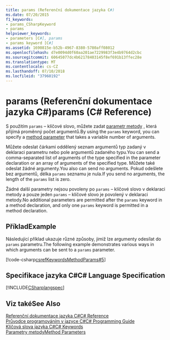 ```yaml
---
title: params (Referenční dokumentace jazyka C#)
ms.date: 07/20/2015
f1_keywords:
- params_CSharpKeyword
- params
helpviewer_keywords:
- parameters [C#], params
- params keyword [C#]
ms.assetid: 1690815e-b52b-4967-8380-5780aff08012
ms.openlocfilehash: d7e0094d0f60aa201ae7229983f3e4b9764d2cbc
ms.sourcegitcommit: 60645077dc4b62178403145f8ef691b13ffec28e
ms.translationtype: MT
ms.contentlocale: cs-CZ
ms.lasthandoff: 07/10/2018
ms.locfileid: "37960192"
---
```

# <a name="params-c-reference"></a><span data-ttu-id="7aad5-102">params (Referenční dokumentace jazyka C#)</span><span class="sxs-lookup"><span data-stu-id="7aad5-102">params (C# Reference)</span></span>
<span data-ttu-id="7aad5-103">S použitím `params` – klíčové slovo, můžete zadat [parametr metody](../../../csharp/language-reference/keywords/method-parameters.md) , která přijímá proměnný počet argumentů.</span><span class="sxs-lookup"><span data-stu-id="7aad5-103">By using the `params` keyword, you can specify a [method parameter](../../../csharp/language-reference/keywords/method-parameters.md) that takes a variable number of arguments.</span></span>  
  
 <span data-ttu-id="7aad5-104">Můžete odeslat čárkami oddělený seznam argumentů typ zadaný v deklaraci parametru nebo pole argumentů zadaného typu.</span><span class="sxs-lookup"><span data-stu-id="7aad5-104">You can send a comma-separated list of arguments of the type specified in the parameter declaration or an array of arguments of the specified type.</span></span> <span data-ttu-id="7aad5-105">Můžete také odeslat žádné argumenty.</span><span class="sxs-lookup"><span data-stu-id="7aad5-105">You also can send no arguments.</span></span> <span data-ttu-id="7aad5-106">Pokud odešlete bez argumentů, délka `params` seznamu je nula.</span><span class="sxs-lookup"><span data-stu-id="7aad5-106">If you send no arguments, the length of the `params` list is zero.</span></span>  
  
 <span data-ttu-id="7aad5-107">Žádné další parametry nejsou povoleny po `params` – klíčové slovo v deklaraci metody a pouze jeden `params` – klíčové slovo je povolený v deklaraci metody.</span><span class="sxs-lookup"><span data-stu-id="7aad5-107">No additional parameters are permitted after the `params` keyword in a method declaration, and only one `params` keyword is permitted in a method declaration.</span></span>  
  
## <a name="example"></a><span data-ttu-id="7aad5-108">Příklad</span><span class="sxs-lookup"><span data-stu-id="7aad5-108">Example</span></span>  
 <span data-ttu-id="7aad5-109">Následující příklad ukazuje různé způsoby, jimiž lze argumenty odesílat do `params` parametru.</span><span class="sxs-lookup"><span data-stu-id="7aad5-109">The following example demonstrates various ways in which arguments can be sent to a `params` parameter.</span></span>  
  
 [!code-csharp[csrefKeywordsMethodParams#5](../../../csharp/language-reference/keywords/codesnippet/CSharp/params_1.cs)]  
  
## <a name="c-language-specification"></a><span data-ttu-id="7aad5-110">Specifikace jazyka C#</span><span class="sxs-lookup"><span data-stu-id="7aad5-110">C# Language Specification</span></span>  
 [!INCLUDE[CSharplangspec](~/includes/csharplangspec-md.md)]  
  
## <a name="see-also"></a><span data-ttu-id="7aad5-111">Viz také</span><span class="sxs-lookup"><span data-stu-id="7aad5-111">See Also</span></span>  
 [<span data-ttu-id="7aad5-112">Referenční dokumentace jazyka C#</span><span class="sxs-lookup"><span data-stu-id="7aad5-112">C# Reference</span></span>](../../../csharp/language-reference/index.md)  
 [<span data-ttu-id="7aad5-113">Průvodce programováním v jazyce C#</span><span class="sxs-lookup"><span data-stu-id="7aad5-113">C# Programming Guide</span></span>](../../../csharp/programming-guide/index.md)  
 [<span data-ttu-id="7aad5-114">Klíčová slova jazyka C#</span><span class="sxs-lookup"><span data-stu-id="7aad5-114">C# Keywords</span></span>](../../../csharp/language-reference/keywords/index.md)  
 [<span data-ttu-id="7aad5-115">Parametry metody</span><span class="sxs-lookup"><span data-stu-id="7aad5-115">Method Parameters</span></span>](../../../csharp/language-reference/keywords/method-parameters.md)
